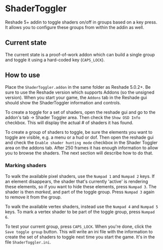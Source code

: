 # ShaderToggler
Reshade 5+ addin to toggle shaders on/off in groups based on a key press. It allows you to configure these groups from within the addin as well.

## Current state
The current state is a proof-of-work addon which can build a single group and toggle it using a hard-coded key (`CAPS_LOCK`).

## How to use

Place the `ShaderToggler.addon` in the same folder as Reshade 5.0.2+. Be sure to use the Reshade version which supports Addons (so the unsigned version). 
When you start your game, the `Addons` tab in the Reshade gui should show the ShaderToggler information and controls.

To create a toggle for a set of shaders, open the reshade gui and go to the addon's tab -> Shader Toggler area. Then check the
`Show OSD Info` checkbox. This will display the actual # of shaders it has found.

To create a group of shaders to toggle, be sure the elements you want to toggle are visible, e.g. a menu or a hud or dof. Then open the
reshade gui and check the `Enable shader hunting mode` checkbox in the Shader Toggler area on the addons tab. After 250 frames it has enough
information to allow you to browse the shaders. The next section will describe how to do that.

### Marking shaders

To walk the available pixel shaders, use the `Numpad 1` and `Numpad 2` keys. If an element disappears, the shader that's currently 'active' is 
rendering these elements, so if you want to hide these elements, press `Numpad 3`. The shader is then *marked*, and part of the toggle group. Press `Numpad 3` again
to remove it from the group. 

To walk the available vertex shaders, instead use the `Numpad 4` and `Numpad 5` keys. To mark a vertex shader to be part of the toggle group, press `Numpad 6`. 

To test your current group, press `CAPS_LOCK`. When you're done, click the `Save toggle group` button. This will write an ini file with the information
to create the set of shaders to toggle next time you start the game. It's in the file `ShaderToggler.ini`. 
